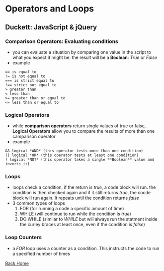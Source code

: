 # Operators and Loops

## Duckett: JavaScript & jQuery

### Comparison Operators: Evaluating conditions

- you can evaluate a situation by comparing one value in the script to what you expect it might be. the result will be a **Boolean**: *True* or *False*
- example 

```
== is equal to
!= is not equal to
=== is strict equal to
!== strict not equal to
> greater than
< less than
>= greater than or equal to
<= less than or equal to
```

### Logical Operators

- while **comparison operators** return *single* values of true or false, **Logical Operators** allow you to compare the results of more than one camparison operator
- example
```
&& logical *AND* (this operator tests more than one condition)
|| logical *OR* (this operator tests at least one condition)
! logical *NOT* (this operator takes a single **Boolean** value and inverts it)
```

### Loops

- loops check a condition, if the return is *true*, a code block will run. the condition is then checked again and if it still returns *true*, the cocde block will run again. It repeats until the condition returns *false*
- 3 common types of loops
    1. FOR (for running a code a specific amount of time)
    1. WHILE (will continue to run while the condition is *true*)
    1. DO WHILE (similar to *WHILE* but will always run the statment inside the curley braces at least once, even if the condition is *false*)

### Loop Counters

- a *FOR* loop uses a counter as a condition. This instructs the code to run a specified number of times<br>

[Back Home](README.md)